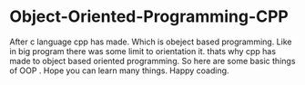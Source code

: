 # Object-Oriented-Programming-CPP
After c language cpp has made. Which is obeject based programming. Like in big program there was some limit to orientation it. 
thats why cpp has made to object based oriented programming. So here are some basic things of OOP . Hope you can learn many things. 
Happy coading. 

